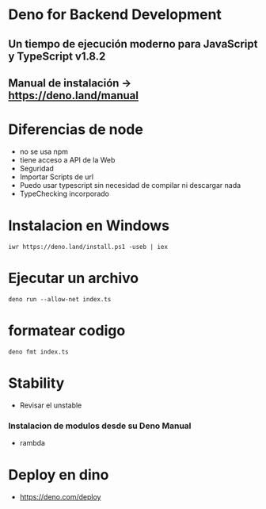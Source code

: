 # Deno for Backend Development

## Un tiempo de ejecución moderno para JavaScript y TypeScript v1.8.2

## Manual de instalación -> https://deno.land/manual

# Diferencias de node

- no se usa npm
- tiene acceso a API de la Web
- Seguridad
- Importar Scripts de url
- Puedo usar typescript sin necesidad de compilar ni descargar nada
- TypeChecking incorporado

# Instalacion en Windows

```
iwr https://deno.land/install.ps1 -useb | iex
```

# Ejecutar un archivo

```
deno run --allow-net index.ts
```

# formatear codigo
```
deno fmt index.ts
```

# Stability
- Revisar el unstable

### Instalacion de modulos desde su Deno Manual

- rambda

# Deploy en dino

- https://deno.com/deploy
